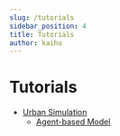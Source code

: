 ```yaml
---
slug: /tutorials
sidebar_position: 4
title: Tutorials
author: kaihu
---
```


# Tutorials

- [Urban Simulation](/tutorials/urban_simulation)
    - [Agent-based Model](/tutorials/urban_simulation/mesa_abm)